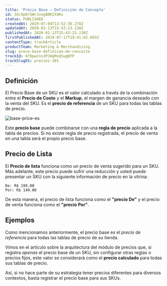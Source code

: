 ```yaml
---
title: 'Precio Base – Definición de Concepto'
id: 3XcXp0r5WrJvogB8KIX4Kx
status: PUBLISHED
createdAt: 2019-07-04T13:52:36.278Z
updatedAt: 2020-02-13T15:43:23.130Z
publishedAt: 2020-02-13T15:43:23.130Z
firstPublishedAt: 2019-07-17T19:41:02.693Z
contentType: trackArticle
productTeam: Marketing & Merchandising
slug: preco-base-definicao-de-conceito
trackId: 6f8pwCns3PJHqMvQSugNfP
trackSlugES: precios-101
---
```


## Definición 

El Precio Base de un SKU es el valor calculado a través de la combinación entre el **Precio de Costo** y el **Markup**, el margen de ganancia deseado con la venta del SKU. Es el __precio de referencia__ de un SKU para todas las tablas de precio. 

![base-price-es](//images.ctfassets.net/alneenqid6w5/14OYPLF5k6gNJhSUZ5OE53/9b59c8c88d39347707be5054d948ad91/base-price-es.png)

Este **precio base** puede combinarse con una **regla de precio** aplicada a la tabla de precios. Si no existe regla de precio registrada, el precio de venta en una tabla será el propio precio base.

## Precio de Lista

El __Precio de lista__ funciona como un precio de venta sugerido para un SKU. Más adelante, este precio puede sufrir una reducción y usted puede presentar un SKU con la siguiente información de precio en la vitrina:

```
De: R$ 199.00
Por: R$ 149.00
```

De esta manera, el precio de lista funciona como el **"precio De"** y el precio de venta funciona como el __"precio Por"__.

## Ejemplos

Como mencionamos anteriormente, el precio base es el *precio de referencia* para todas las tablas de precio de su tienda. 

Vimos en el artículo sobre la arquitectura del módulo de precios que, si registra *apenas* el precio base de un SKU, sin configurar otras reglas o precios fijos, este valor se considerará como el __precio calculado__ para todas sus tablas de precio.

Así, si no hace parte de su estrategia tener precios diferentes para diversos contextos, basta registrar el precio base para sus SKUs.
